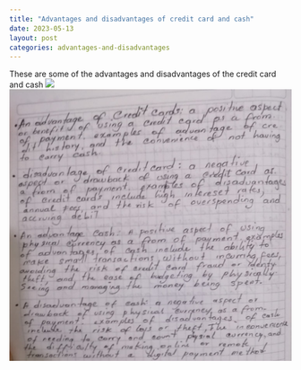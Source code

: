 ```yaml
---
title: "Advantages and disadvantages of credit card and cash"
date: 2023-05-13
layout: post
categories: advantages-and-disadvantages
---
```


These are some of the advantages and disadvantages of the credit card and cash
![](../assets/ventajas.jpeg)
<img src="../assets/img/ventajas.jpeg" alt="" srcset="">
